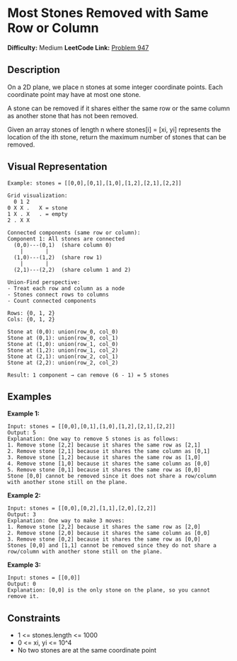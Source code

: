 # Most Stones Removed with Same Row or Column

**Difficulty:** Medium
**LeetCode Link:** [Problem 947](https://leetcode.com/problems/most-stones-removed-with-same-row-or-column/)

## Description
On a 2D plane, we place n stones at some integer coordinate points. Each coordinate point may have at most one stone.

A stone can be removed if it shares either the same row or the same column as another stone that has not been removed.

Given an array stones of length n where stones[i] = [xi, yi] represents the location of the ith stone, return the maximum number of stones that can be removed.

## Visual Representation

```
Example: stones = [[0,0],[0,1],[1,0],[1,2],[2,1],[2,2]]

Grid visualization:
  0 1 2
0 X X .   X = stone
1 X . X   . = empty
2 . X X

Connected components (same row or column):
Component 1: All stones are connected
  (0,0)---(0,1)  (share column 0)
    |       |
  (1,0)---(1,2)  (share row 1)
    |       |
  (2,1)---(2,2)  (share column 1 and 2)

Union-Find perspective:
- Treat each row and column as a node
- Stones connect rows to columns
- Count connected components

Rows: {0, 1, 2}
Cols: {0, 1, 2}

Stone at (0,0): union(row_0, col_0)
Stone at (0,1): union(row_0, col_1)
Stone at (1,0): union(row_1, col_0)
Stone at (1,2): union(row_1, col_2)
Stone at (2,1): union(row_2, col_1)
Stone at (2,2): union(row_2, col_2)

Result: 1 component → can remove (6 - 1) = 5 stones
```

## Examples

**Example 1:**
```
Input: stones = [[0,0],[0,1],[1,0],[1,2],[2,1],[2,2]]
Output: 5
Explanation: One way to remove 5 stones is as follows:
1. Remove stone [2,2] because it shares the same row as [2,1]
2. Remove stone [2,1] because it shares the same column as [0,1]
3. Remove stone [1,2] because it shares the same row as [1,0]
4. Remove stone [1,0] because it shares the same column as [0,0]
5. Remove stone [0,1] because it shares the same row as [0,0]
Stone [0,0] cannot be removed since it does not share a row/column with another stone still on the plane.
```

**Example 2:**
```
Input: stones = [[0,0],[0,2],[1,1],[2,0],[2,2]]
Output: 3
Explanation: One way to make 3 moves:
1. Remove stone [2,2] because it shares the same row as [2,0]
2. Remove stone [2,0] because it shares the same column as [0,0]
3. Remove stone [0,2] because it shares the same row as [0,0]
Stones [0,0] and [1,1] cannot be removed since they do not share a row/column with another stone still on the plane.
```

**Example 3:**
```
Input: stones = [[0,0]]
Output: 0
Explanation: [0,0] is the only stone on the plane, so you cannot remove it.
```

## Constraints
- 1 <= stones.length <= 1000
- 0 <= xi, yi <= 10^4
- No two stones are at the same coordinate point
